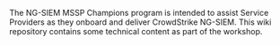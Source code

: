 The NG-SIEM MSSP Champions program is intended to assist Service Providers as they onboard and deliver CrowdStrike NG-SIEM. This wiki repository contains some technical content as part of the workshop.
